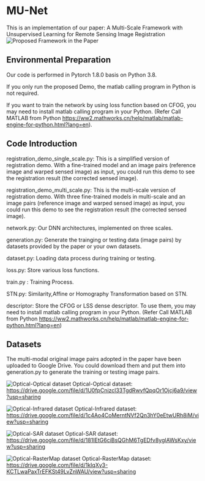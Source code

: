 # MU-Net
This is an implementation of our paper: A Multi-Scale Framework with Unsupervised Learning for Remote Sensing Image Registration
![Proposed Framework in the Paper](https://github.com/yeyuanxin110/MU-Net/blob/main/githubPic/MU-Net.png)
## Environmental Preparation
Our code is performed in Pytorch 1.8.0 basis on Python 3.8. 

If you only run the proposed Demo, the matlab calling program in Python is not required.

If you want to train the network by using loss function based on CFOG, you may need to install matlab calling program in your Python. (Refer Call MATLAB from Python https://ww2.mathworks.cn/help/matlab/matlab-engine-for-python.html?lang=en).

## Code Introduction

registration_demo_single_scale.py: This is a simplified version of registration demo. With a fine-trained model and an image pairs (reference image and warped sensed image) as input, you could run this demo to see the registration result (the corrected sensed image).

registration_demo_multi_scale.py: This is the multi-scale version of registration demo. With three fine-trained models in multi-scale and an image pairs (reference image and warped sensed image) as input, you could run this demo to see the registration result (the corrected sensed image).

network.py: Our DNN architectures, implemented on three scales.

generation.py:  Generate the trainging or testing data (image pairs) by datasets provided by the paper or your own datasets. 

dataset.py: Loading data process during training or testing.

loss.py: Store various loss functions.

train.py : Training Process.

STN.py: Similarity,Affine or Homography Transformation based on STN.

descriptor: Store the CFOG or LSS dense descriptor. To use them, you may need to install matlab calling program in your Python. (Refer Call MATLAB from Python https://ww2.mathworks.cn/help/matlab/matlab-engine-for-python.html?lang=en)

## Datasets
The multi-modal original image pairs adopted in the paper have been uploaded to Google Drive. You could download them and put them into generation.py to generate the training or testing image pairs.

![Optical-Optical dataset](https://github.com/yeyuanxin110/MU-Net/blob/main/githubPic/Optical-Optical.png)
Optical-Optical dataset: https://drive.google.com/file/d/1U0fpCnizcl33TgdRwvfQpqOr1Ojcj6a9/view?usp=sharing

![Optical-Infrared dataset](https://github.com/yeyuanxin110/MU-Net/blob/main/githubPic/Optical-Infrared.png)
Optical-Infrared dataset: https://drive.google.com/file/d/1c4Ao4CoMerntNVf2Qn3hY0eEtwURh8iM/view?usp=sharing

![Optical-SAR dataset](https://github.com/yeyuanxin110/MU-Net/blob/main/githubPic/Optical-SAR.png)
Optical-SAR dataset: https://drive.google.com/file/d/181IEtG6ciBsQGhM6TgEDfv8yglAWsKxy/view?usp=sharing

![Optical-RasterMap dataset](https://github.com/yeyuanxin110/MU-Net/blob/main/githubPic/Optical-Map.png)
Optical-RasterMap dataset: https://drive.google.com/file/d/1kIqXy3-KCTLwaPaxTrEFKSt49LvZnWAU/view?usp=sharing
